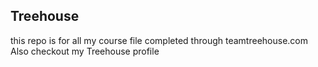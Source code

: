 ## Treehouse 
this repo is for all my course file completed through teamtreehouse.com
Also checkout my Treehouse profile
